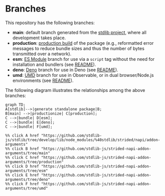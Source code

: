 <!--

@license Apache-2.0

Copyright (c) 2022 The Stdlib Authors.

Licensed under the Apache License, Version 2.0 (the "License");
you may not use this file except in compliance with the License.
You may obtain a copy of the License at

    http://www.apache.org/licenses/LICENSE-2.0

Unless required by applicable law or agreed to in writing, software
distributed under the License is distributed on an "AS IS" BASIS,
WITHOUT WARRANTIES OR CONDITIONS OF ANY KIND, either express or implied.
See the License for the specific language governing permissions and
limitations under the License.

-->

# Branches

This repository has the following branches:

-   **main**: default branch generated from the [stdlib project][stdlib-url], where all development takes place.
-   **production**: [production build][production-url] of the package (e.g., reformatted error messages to reduce bundle sizes and thus the number of bytes transmitted over a network).
-   **esm**: [ES Module][esm-url] branch for use via a `script` tag without the need for installation and bundlers (see [README][esm-readme]).
-   **deno**: [Deno][deno-url] branch for use in Deno (see [README][deno-readme]).
-   **umd**: [UMD][umd-url] branch for use in Observable, or in dual browser/Node.js environments (see [README][umd-readme]).

The following diagram illustrates the relationships among the above branches:

```mermaid
graph TD;
A[stdlib]-->|generate standalone package|B;
B[main] -->|productionize| C[production];
C -->|bundle| D[esm];
C -->|bundle| E[deno];
C -->|bundle| F[umd];

%% click A href "https://github.com/stdlib-js/stdlib/tree/develop/lib/node_modules/%40stdlib/strided/napi/addon-arguments"
%% click B href "https://github.com/stdlib-js/strided-napi-addon-arguments/tree/main"
%% click C href "https://github.com/stdlib-js/strided-napi-addon-arguments/tree/production"
%% click D href "https://github.com/stdlib-js/strided-napi-addon-arguments/tree/esm"
%% click E href "https://github.com/stdlib-js/strided-napi-addon-arguments/tree/deno"
%% click F href "https://github.com/stdlib-js/strided-napi-addon-arguments/tree/umd"
```

[stdlib-url]: https://github.com/stdlib-js/stdlib/tree/develop/lib/node_modules/%40stdlib/strided/napi/addon-arguments
[production-url]: https://github.com/stdlib-js/strided-napi-addon-arguments/tree/production
[deno-url]: https://github.com/stdlib-js/strided-napi-addon-arguments/tree/deno
[deno-readme]: https://github.com/stdlib-js/strided-napi-addon-arguments/blob/deno/README.md
[umd-url]: https://github.com/stdlib-js/strided-napi-addon-arguments/tree/umd
[umd-readme]: https://github.com/stdlib-js/strided-napi-addon-arguments/blob/umd/README.md
[esm-url]: https://github.com/stdlib-js/strided-napi-addon-arguments/tree/esm
[esm-readme]: https://github.com/stdlib-js/strided-napi-addon-arguments/blob/esm/README.md